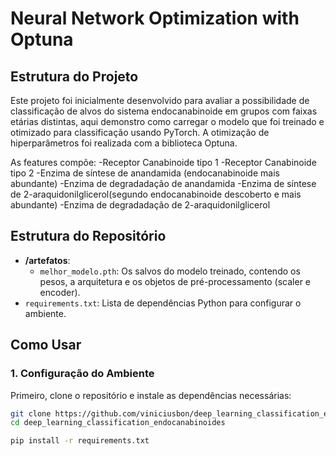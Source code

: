 # Neural Network Optimization with Optuna

## Estrutura do Projeto


Este projeto foi inicialmente desenvolvido para avaliar a possibilidade de classificação de alvos do sistema endocanabinoide em grupos com faixas etárias distintas, aqui demonstro como carregar o modelo que foi treinado e otimizado para classificação usando PyTorch. A otimização de hiperparâmetros foi realizada com a biblioteca Optuna.

As features compõe: 
-Receptor Canabinoide tipo 1
-Receptor Canabinoide tipo 2
-Enzima de síntese de anandamida (endocanabinoide mais abundante)
-Enzima de degradadação de anandamida
-Enzima de síntese de 2-araquidonilglicerol(segundo endocanabinoide descoberto e mais abundante)
-Enzima de degradadação de 2-araquidonilglicerol

## Estrutura do Repositório

- **/artefatos**:
  - `melhor_modelo.pth`: Os salvos do modelo treinado, contendo os pesos, a arquitetura e os objetos de pré-processamento (scaler e encoder).
- `requirements.txt`: Lista de dependências Python para configurar o ambiente.

## Como Usar

### 1. Configuração do Ambiente

Primeiro, clone o repositório e instale as dependências necessárias:

```bash
git clone https://github.com/viniciusbon/deep_learning_classification_endocanabinoides.git
cd deep_learning_classification_endocanabinoides

pip install -r requirements.txt


